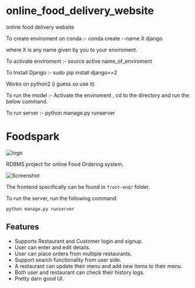 # online_food_delivery_website
online food delivery website

To create enviroment on conda :-
conda create --name X django 

where X is any name given by you to your enviroment.

To activate enviroment :-
source active name_of_enviroment

To Install Django :-
sudo pip install django==2

Works on python2 (i guess so use it)

To run the model :-
Activate the enviroment , cd to the directory and run the below command.

To run server :-
python manage.py runserver

# Foodspark

![logo](front-end/img/logo.ico)

RDBMS project for online Food Ordering system.

![Screenshot](Screenshot.png)

The frontend specifically can be found in `front-end/` folder.

To run the server, run the following command:

    python manage.py runserver

## Features
* Supports Restaurant and Customer login and signup.
* User can enter and edit details.
* User can place orders from multiple restaurants.
* Support search functionality from user side.
* A restaurant can update their menu and add new items to their menu.
* Both user and restaurant can check their history logs.
* Pretty darn good UI.



